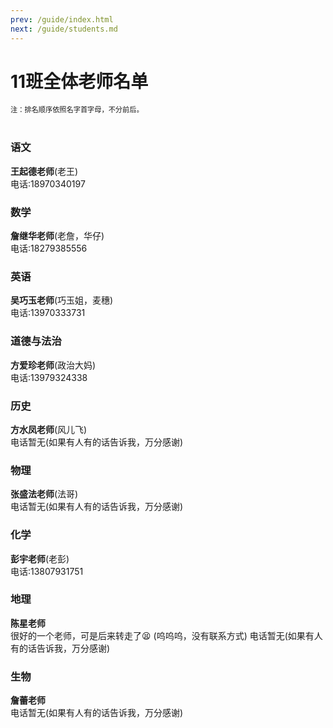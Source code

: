 ```yaml
---
prev: /guide/index.html
next: /guide/students.md
---
```

# 11班全体老师名单
<div style="font-size: 80%">注：排名顺序依照名字首字母，不分前后。</div>
<br>

### 语文<br>
**王起德老师**(老王)<br>
电话:18970340197
### 数学<br>
**詹继华老师**(老詹，华仔)<br>
电话:18279385556
### 英语<br>
**吴巧玉老师**(巧玉姐，麦穗)<br>
电话:13970333731
### 道德与法治<br>
**方爱珍老师**(政治大妈)<br>
电话:13979324338<Badge type="tip" text="特别感谢:俞灵威" vertical="top" />
### 历史<br>
**方水凤老师**(风儿飞)<br>
电话暂无(如果有人有的话告诉我，万分感谢)
### 物理<br>
**张盛法老师**(法哥)<br>
电话暂无(如果有人有的话告诉我，万分感谢)
### 化学<br>
**彭宇老师**(老彭)<br>
电话:13807931751<Badge type="tip" text="特别感谢:胡靖宇" vertical="top" />
### 地理<br>
**陈星老师** <br>
很好的一个老师，可是后来转走了😫
(呜呜呜，没有联系方式)
电话暂无(如果有人有的话告诉我，万分感谢)
### 生物<br>
**詹蕾老师** <br>
电话暂无(如果有人有的话告诉我，万分感谢)